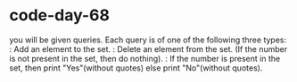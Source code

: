 # code-day-68
you will be given queries. Each query is of one of the following three types:  : Add an element to the set.  : Delete an element from the set. (If the number is not present in the set, then do  nothing).  : If the number is present in the set, then print "Yes"(without quotes) else print  "No"(without quotes). 
